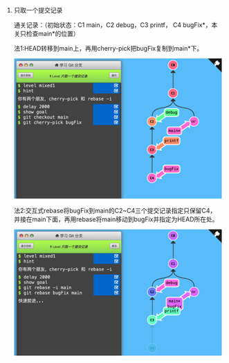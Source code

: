 1. 只取一个提交记录

   通关记录：（初始状态：C1 main，C2 debug，C3 printf， C4 bugFix\*，本关只检查main\*的位置）

   

   法1:HEAD转移到main上，再用cherry-pick把bugFix复制到main*下。

   

   ![](img/others-fetch-one-commit-1.png)

   

   法2:交互式rebase将bugFix到main的C2~C4三个提交记录指定只保留C4，并接在main下面，再用rebase将main移动到bugFix并指定为HEAD所在处。

   

   ![](img/others-fetch-one-commit-2.png)